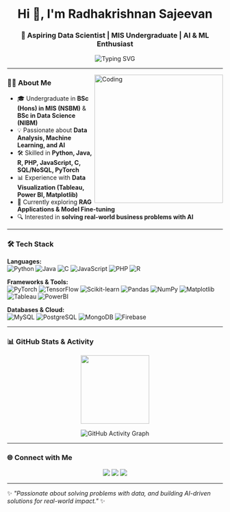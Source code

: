 <h1 align="center">Hi 👋, I'm Radhakrishnan Sajeevan</h1>
<h3 align="center">🚀 Aspiring Data Scientist | MIS Undergraduate | AI & ML Enthusiast</h3>

<p align="center">
  <img src="https://readme-typing-svg.demolab.com?font=Fira+Code&weight=500&size=22&duration=4000&pause=1000&color=3ABEF7&center=true&vCenter=true&width=600&lines=Data+Science+%7C+Machine+Learning;Business+Analysis+%7C+AI+Applications;Turning+Data+into+Decisions;Always+Learning+%7C+Always+Building" alt="Typing SVG" />
</p>

---
<img align="right" alt="Coding" width="300" src="https://media.giphy.com/media/qgQUggAC3Pfv687qPC/giphy.gif">

### 👨‍🎓 About Me
- 🎓 Undergraduate in **BSc (Hons) in MIS (NSBM)** & **BSc in Data Science (NIBM)**
- 💡 Passionate about **Data Analysis, Machine Learning, and AI**
- 🛠️ Skilled in **Python, Java, R, PHP, JavaScript, C, SQL/NoSQL, PyTorch**
- 📊 Experience with **Data Visualization (Tableau, Power BI, Matplotlib)**  
- 🌱 Currently exploring **RAG Applications & Model Fine-tuning**
- 🔍 Interested in **solving real-world business problems with AI**

---

### 🛠️ Tech Stack

**Languages:**  
![Python](https://img.shields.io/badge/Python-3776AB?style=for-the-badge&logo=python&logoColor=white) 
![Java](https://img.shields.io/badge/Java-ED8B00?style=for-the-badge&logo=openjdk&logoColor=white) 
![C](https://img.shields.io/badge/C-00599C?style=for-the-badge&logo=c&logoColor=white) 
![JavaScript](https://img.shields.io/badge/JavaScript-F7DF1E?style=for-the-badge&logo=javascript&logoColor=black) 
![PHP](https://img.shields.io/badge/PHP-777BB4?style=for-the-badge&logo=php&logoColor=white) 
![R](https://img.shields.io/badge/R-276DC3?style=for-the-badge&logo=r&logoColor=white)

**Frameworks & Tools:**  
![PyTorch](https://img.shields.io/badge/PyTorch-EE4C2C?style=for-the-badge&logo=pytorch&logoColor=white)
![TensorFlow](https://img.shields.io/badge/TensorFlow-FF6F00?style=for-the-badge&logo=tensorflow&logoColor=white)
![Scikit-learn](https://img.shields.io/badge/Scikit--Learn-F7931E?style=for-the-badge&logo=scikit-learn&logoColor=white)
![Pandas](https://img.shields.io/badge/Pandas-150458?style=for-the-badge&logo=pandas&logoColor=white)
![NumPy](https://img.shields.io/badge/NumPy-013243?style=for-the-badge&logo=numpy&logoColor=white)
![Matplotlib](https://img.shields.io/badge/Matplotlib-11557c?style=for-the-badge&logo=plotly&logoColor=white)
![Tableau](https://img.shields.io/badge/Tableau-E97627?style=for-the-badge&logo=tableau&logoColor=white)
![PowerBI](https://img.shields.io/badge/PowerBI-F2C811?style=for-the-badge&logo=powerbi&logoColor=black)

**Databases & Cloud:**  
![MySQL](https://img.shields.io/badge/MySQL-005C84?style=for-the-badge&logo=mysql&logoColor=white) 
![PostgreSQL](https://img.shields.io/badge/PostgreSQL-316192?style=for-the-badge&logo=postgresql&logoColor=white)
![MongoDB](https://img.shields.io/badge/MongoDB-47A248?style=for-the-badge&logo=mongodb&logoColor=white) 
![Firebase](https://img.shields.io/badge/Firebase-FFCA28?style=for-the-badge&logo=firebase&logoColor=black) 

---

### 📊 GitHub Stats & Activity
<p align="center">
  <img src="https://github-readme-stats.vercel.app/api?username=Sajeevanh2r&show_icons=true&theme=radical" height="160"/>
  
</p>

<p align="center">
  <img src="https://github-readme-activity-graph.vercel.app/graph?username=Sajeevanh2r&theme=react-dark" alt="GitHub Activity Graph" />
</p>

---

### 🌐 Connect with Me
<p align="center">
  <a href="www.linkedin.com/in/radhakrishnan-sajeevan"><img src="https://img.shields.io/badge/LinkedIn-0A66C2?style=for-the-badge&logo=linkedin&logoColor=white"/></a>
  <a href="mailto:sajeevan2001625@gmail.com"><img src="https://img.shields.io/badge/Email-D14836?style=for-the-badge&logo=gmail&logoColor=white"/></a>
  <a href="https://github.com/Sajeevanh2r"><img src="https://img.shields.io/badge/GitHub-171515?style=for-the-badge&logo=github&logoColor=white"/></a>
</p>

---
✨ *"Passionate about solving problems with data, and building AI-driven solutions for real-world impact."* ✨
